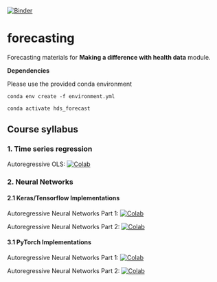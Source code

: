[![Binder](https://mybinder.org/badge_logo.svg)](https://mybinder.org/v2/gh/health-data-science-OR/forecasting/master)

# forecasting
Forecasting materials for **Making a difference with health data** module.

**Dependencies**

Please use the provided conda environment

    conda env create -f environment.yml

    conda activate hds_forecast
    
## Course syllabus

### 1. Time series regression

Autoregressive OLS: [![Colab](https://colab.research.google.com/assets/colab-badge.svg)](https://colab.research.google.com/github/health-data-science-OR/forecasting/blob/master/autoregression/autoregression1.ipynb)

### 2. Neural Networks

#### 2.1 Keras/Tensorflow Implementations

Autoregressive Neural Networks Part 1: [![Colab](https://colab.research.google.com/assets/colab-badge.svg)](https://colab.research.google.com/github/health-data-science-OR/forecasting/blob/master/neural_networks/feedforward/keras/autoregression_keras_part1.ipynb)

Autoregressive Neural Networks Part 2: [![Colab](https://colab.research.google.com/assets/colab-badge.svg)](https://colab.research.google.com/github/health-data-science-OR/forecasting/blob/master/neural_networks/feedforward/keras/autoregression_keras_part2.ipynb)

#### 3.1 PyTorch Implementations

Autoregressive Neural Networks Part 1: [![Colab](https://colab.research.google.com/assets/colab-badge.svg)](https://colab.research.google.com/github/health-data-science-OR/forecasting/blob/master/neural_networks/feedforward/pytorch/autoregression_pytorch_part1.ipynb)

Autoregressive Neural Networks Part 2: [![Colab](https://colab.research.google.com/assets/colab-badge.svg)](https://colab.research.google.com/github/health-data-science-OR/forecasting/blob/master/neural_networks/feedforward/pytorch/autoregression_pytorch_part2.ipynb)